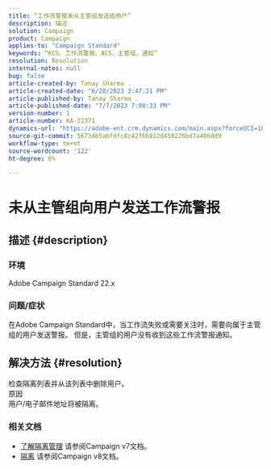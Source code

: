 ```yaml
---
title: “工作流警报未从主管组发送给用户”
description: 描述
solution: Campaign
product: Campaign
applies-to: "Campaign Standard"
keywords: “KCS、工作流警报、ACS、主管组、通知”
resolution: Resolution
internal-notes: null
bug: false
article-created-by: Tanay Sharma .
article-created-date: "6/28/2023 3:47:21 PM"
article-published-by: Tanay Sharma .
article-published-date: "7/7/2023 7:08:33 PM"
version-number: 1
article-number: KA-22371
dynamics-url: "https://adobe-ent.crm.dynamics.com/main.aspx?forceUCI=1&pagetype=entityrecord&etn=knowledgearticle&id=dc9c8e0b-cb15-ee11-8f6e-6045bd006295"
source-git-commit: 56734b5abfdfc8c42f6b812d450226bd7a406dd9
workflow-type: tm+mt
source-wordcount: '122'
ht-degree: 6%

---
```


# 未从主管组向用户发送工作流警报

## 描述 {#description}


### 环境

Adobe Campaign Standard 22.x

### 问题/症状

在Adobe Campaign Standard中，当工作流失败或需要关注时，需要向属于主管组的用户发送警报。 但是，主管组的用户没有收到这些工作流警报通知。


## 解决方法 {#resolution}


检查隔离列表并从该列表中删除用户。
<br>原因<br>
用户/电子邮件地址将被隔离。

### 相关文档

- [了解隔离管理](https://experienceleague.adobe.com/docs/campaign-classic/using/sending-messages/monitoring-deliveries/understanding-quarantine-management.html) 请参阅Campaign v7文档。
- [隔离](https://experienceleague.adobe.com/docs/campaign/campaign-v8/campaigns/send/failures/quarantines.html) 请参阅Campaign v8文档。

